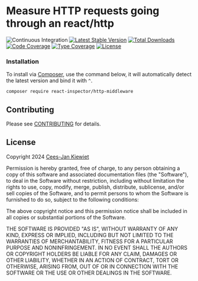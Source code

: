 # Measure HTTP requests going through an react/http

![Continuous Integration](https://github.com/reactphp-inspector/http-middleware/workflows/Continuous%20Integration/badge.svg)
[![Latest Stable Version](https://poser.pugx.org/react-inspector/http-middleware/v/stable.png)](https://packagist.org/packages/react-inspector/http-middleware)
[![Total Downloads](https://poser.pugx.org/react-inspector/http-middleware/downloads.png)](https://packagist.org/packages/react-inspector/http-middleware/stats)
[![Code Coverage](https://scrutinizer-ci.com/g/reactphp-inspector/http-middleware/badges/coverage.png?b=master)](https://scrutinizer-ci.com/g/reactphp-inspector/http-middleware/?branch=master)
[![Type Coverage](https://shepherd.dev/github/reactphp-inspector/http-middleware/coverage.svg)](https://shepherd.dev/github/reactphp-inspector/http-middleware)
[![License](https://poser.pugx.org/react-inspector/http-middleware/license.png)](https://packagist.org/packages/react-inspector/http-middleware)

### Installation ###

To install via [Composer](http://getcomposer.org/), use the command below, it will automatically detect the latest version and bind it with `^`.

```
composer require react-inspector/http-middleware
```

## Contributing ##

Please see [CONTRIBUTING](CONTRIBUTING.md) for details.

## License ##

Copyright 2024 [Cees-Jan Kiewiet](http://wyrihaximus.net/)

Permission is hereby granted, free of charge, to any person
obtaining a copy of this software and associated documentation
files (the "Software"), to deal in the Software without
restriction, including without limitation the rights to use,
copy, modify, merge, publish, distribute, sublicense, and/or sell
copies of the Software, and to permit persons to whom the
Software is furnished to do so, subject to the following
conditions:

The above copyright notice and this permission notice shall be
included in all copies or substantial portions of the Software.

THE SOFTWARE IS PROVIDED "AS IS", WITHOUT WARRANTY OF ANY KIND,
EXPRESS OR IMPLIED, INCLUDING BUT NOT LIMITED TO THE WARRANTIES
OF MERCHANTABILITY, FITNESS FOR A PARTICULAR PURPOSE AND
NONINFRINGEMENT. IN NO EVENT SHALL THE AUTHORS OR COPYRIGHT
HOLDERS BE LIABLE FOR ANY CLAIM, DAMAGES OR OTHER LIABILITY,
WHETHER IN AN ACTION OF CONTRACT, TORT OR OTHERWISE, ARISING
FROM, OUT OF OR IN CONNECTION WITH THE SOFTWARE OR THE USE OR
OTHER DEALINGS IN THE SOFTWARE.
